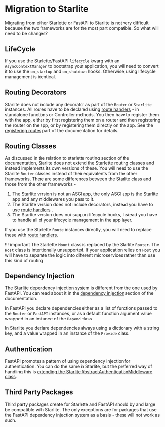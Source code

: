 # Migration to Starlite

Migrating from either Starlette or FastAPI to Starlite is not very difficult because the two frameworks are for the most
part compatible. So what will need to be changes?

## LifeCycle

If you use the Starlette/FastAPI `lifecycle` kwarg with an `AsyncContextManager` to bootstrap your application, you will
need to convert it to use the `on_startup` and `on_shutdown` hooks. Otherwise, using lifecycle management is identical.

## Routing Decorators

Starlite does not include any decorator as part of the `Router` or `Starlite` instances. All routes have to be declared
using [route handlers](usage/2-route-handlers/1_http_route_handlers.md) - in standalone functions or Controller methods. You then have to
register them with the app, either by first registering them on a router and then registering the router on the app, or
by registering them directly on the app. See
the [registering routes](usage/1-routers-and-controllers.md#registering-routes) part of the documentation for details.

## Routing Classes

As discussed in the [relation to starlette routing](usage/1-routers-and-controllers.md#relation-to-starlette-routing)
section of the documentation, Starlite does not extend the Starlette routing classes and instead implements its own
versions of these. You will need to use the Starlite `Router` classes instead of their equivalents from the other
frameworks. There are some differences between the Starlite class and those from the other frameworks -

1. The Starlite version is not an ASGI app, the only ASGI app is the Starlite app and any middlewares you pass to it.
2. The Starlite version does not include decorators, instead you have to use [route handlers](usage/2-route-handlers/1_http_route_handlers.md)
   .
3. The Starlite version does not support lifecycle hooks, instead you have to handle all of your lifecycle management in
   the app layer.

If you use the Starlette `Route` instances directly, you will need to replace these
with [route handlers](usage/2-route-handlers/1_http_route_handlers.md).

<!-- prettier-ignore -->
!!! important
   The Starlette `Mount` class is replaced by the Starlite `Router`. The `Host` class is intentionally
   unsupported. If your application relies on `Host` you will have to separate the logic into different microservices
   rather than use this kind of routing

## Dependency Injection

The Starlite dependency injection system is different from the one used by FastAPI. You can read about it in
the [dependency injection](usage/6-dependency-injection.md) section of the documentation.

In FastAPI you declare dependencies either as a list of functions passed to the `Router` or `FastAPI` instances, or as a
default function argument value wrapped in an instance of the `Depend` class.

In Starlite you declare dependencies always using a dictionary with a string key, and a value wrapped in an instance of
the `Provide` class.

## Authentication

FastAPI promotes a pattern of using dependency injection for authentication. You can do the same in Starlite, but the
preferred way of handling this
is [extending the Starlite AbstractAuthenticationMiddleware class](usage/8-authentication.md).

## Third Party Packages

Third party packages create for Starlette and FastAPI should by and large be compatible with Starlite. The only
exceptions are for packages that use the FastAPI dependency injection system as a basis - these will not work as such.
